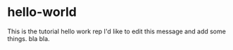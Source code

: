 # hello-world
This is the tutorial hello work rep
I'd like to edit this message and add some things. bla bla.
